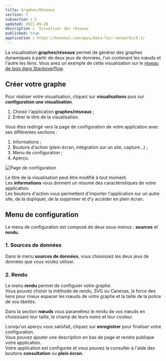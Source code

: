 ```yaml
---
title: Graphes/Réseaux
section: 7
subsection : 5
updated: 2021-09-20
description :  Visualiser des réseaux
published: true
application : https://koumoul.com/apps/data-fair-networks/0.1/
---
```


La visualisation **graphes/réseaux** permet de générer des graphes dynamiques à partir de deux jeux de données, l'un contenant les nœuds et l'autre les liens. Vous avez un exemple de cette visualisation sur le [réseau de tags dans Stackoverflow](https://opendata.koumoul.com/reuses/reseau-de-tags-dans-stackoverflow).

## Créer votre graphe

Pour réaliser votre visualisation, cliquez sur **visualisations** puis sur **configuration une visualisation**.

1. Choisir l'application **graphes/réseaux**&nbsp;;
2. Entrer le titre de la visualisation.

<p>
</p>

Vous êtes redirigé vers la page de configuration de votre application avec ses différentes sections&nbsp;:

1. Informations&nbsp;;
2. Boutons d'action (plein écran, intégration sur un site, capture...)&nbsp;;
3. Menu de configuration&nbsp;;
4. Aperçu.

![Page de configuration](./images/user-guide-backoffice/graphes-config.jpg)

Le titre de la visualisation peut être modifié à tout moment.  
Les **informations** vous donnent un résumé des caractéristiques de votre application.  
Les boutons d'action vous permettent d'importer l'application sur un autre site, de la dupliquer, de la supprimer et d'y accéder en plein écran.

## Menu de configuration
Le menu de configuration est composé de deux sous-menus&nbsp;: **sources** et **rendu**.

### 1. Sources de données

Dans le menu **sources de données**, vous choisissez les deux jeux de données que vous voulez utiliser.  

### 2. Rendu

Le menu **rendu** permet de configurer votre graphe.  
Vous pouvez choisir la méthode de rendu, SVG ou Canevas, la force des liens pour mieux espacer les nœuds de votre graphe et la taille de la police de vos libellés.  

Dans la section **nœuds** vous paramétrez le rendu de vos nœuds en choisissant leur taille, le champ de leurs noms et leur couleur.  

Lorsqu'un aperçu vous satisfait, cliquez sur **enregistrer** pour finaliser votre configuration.  
Vous pouvez ajouter une description en bas de page et rendre publique votre application.  
Votre application est configurée et vous pouvez la consulter à l'aide des boutons **consultation** ou **plein écran**.
